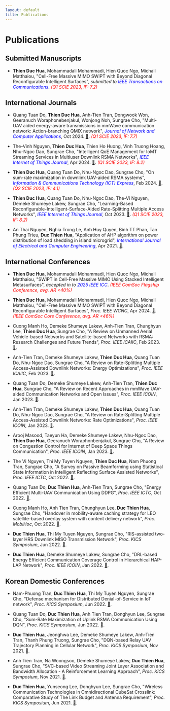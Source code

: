 ```yaml
---
layout: default
title: Publications
---
```


# Publications

## Submitted Manuscripts
- **Thien Duc Hua**, Mohammadali Mohammadi, Hien Quoc Ngo, Michail Matthaiou, "Cell-Free Massive MIMO SWIPT with Beyond Diagonal Reconfigurable Intelligent Surfaces", *submitted to <span style="color: blue;">IEEE Transactions on Communications</span>*.
  *<span style="color: red;">(Q1 SCIE 2023, IF: 7.2)</span>*  



## International Journals 
- Quang Tuan Do, **Thien Duc Hua**, Anh-Tien Tran, Dongwook Won, Geeranuch Woraphonebenjakul, Wonjong Noh, Sungrae Cho, 
  "Multi-UAV aided energy-aware transmissions in mmWave communication network: Action-branching QMIX network", 
  *<span style="color: blue;">Journal of Network and Computer Applications</span>*, Oct 2024.
  [🔗](https://www.sciencedirect.com/science/article/pii/S1084804524001255).
  *<span style="color: red;">(Q1 SCIE 2023, IF: 7.7)</span>*  

- The-Vinh Nguyen, **Thien Duc Hua**, Thien Ho Huong, Vinh Truong Hoang, Nhu-Ngoc Dao, Sungrae Cho, 
  "Intelligent QoE Management for IoMT Streaming Services in Multiuser Downlink RSMA Networks", 
  *<span style="color: blue;">IEEE Internet of Things Journal</span>*, Apr 2024.
  [🔗](https://ieeexplore.ieee.org/abstract/document/10322782).
  *<span style="color: red;">(Q1 SCIE 2023, IF: 8.2)</span>*   

- **Thien Duc Hua**, Quang Tuan Do, Nhu-Ngoc Dao, Sungrae Cho, 
  "On sum-rate maximization in downlink UAV-aided RSMA systems", 
  *<span style="color: blue;">Information & Communications Technology (ICT) Express</span>*, Feb 2024. 
  [🔗](https://www.sciencedirect.com/science/article/pii/S2405959523000280).
  *<span style="color: red;">(Q2 SCIE 2023, IF: 4.1)</span>*   
  
- **Thien Duc Hua**, Quang Tuan Do, Nhu-Ngoc Dao, The-Vi Nguyen, Demeke Shumeye Lakew, Sungrae Cho, 
  "Learning-Based Reconfigurable-Intelligent-Surface-Aided Rate-Splitting Multiple Access Networks", 
  *<span style="color: blue;">IEEE Internet of Things Journal</span>*, Oct 2023. 
  [🔗](https://github.com/thienduchua/RSMA-RIS-DDPG).
  *<span style="color: red;">(Q1 SCIE 2023, IF: 8.2)</span>*  

- An Thai Nguyen, Nghia Trong Le, Anh Huy Quyen, Binh TT Phan, Tan Phung Trieu, **Duc Thien Hua**, "Application of AHP algorithm on power distribution of load shedding in island microgrid", *<span style="color: blue;">International Journal of Electrical and Computer Engineering</span>*, Apr 2021. [🔗](https://d1wqtxts1xzle7.cloudfront.net/66105664/11_22925_CE_30jul_15apr_L-libre.pdf?1616750769=&response-content-disposition=inline%3B+filename%3DApplication_of_AHP_algorithm_on_power_di.pdf&Expires=1740071646&Signature=ZvkRtCUjGvam8RP6dnV3Zjmrx2UxVW7ZhcKetQ9EVQsXtYxQ2sd6rVcYG0a3txpQlMluOKG1tq7VovDX1nlF8lGD533h7iDrvxsomrqoxX29H2SxYWiodmUmTWFpHq9~vmcKVneQqxjC2cwKmmRe-1HAjbMK0zHMKpqbD7yQY67iKIs6VAFfbnciaKY0WAu7tMQfgHQFqGNKYRBUSLaouU-P9iwAh-dHJXiIzgMME7Qvel0WshtdWG93kDESeGZdhrgdUNZQcBEkxKKtJPrU-2NR0vJlOR~T3Vgly5QphoAFoeMWhB9aAXpZLB35eGi6srsIKfIK3Fz6nL5rgmq1tQ__&Key-Pair-Id=APKAJLOHF5GGSLRBV4ZA).  



## International Conferences
- **Thien Duc Hua**, Mohammadali Mohammadi, Hien Quoc Ngo, Michail Matthaiou, "SWIPT in Cell-Free Massive MIMO Using Stacked Intelligent Metasurfaces", *accepted in to <span style="color: blue;">2025 IEEE ICC</span>*. 
  *<span style="color: red;">(IEEE ComSoc Flagship Conference, avg. AR <40%)</span>*  
  
- **Thien Duc Hua**, Mohammadali Mohammadi, Hien Quoc Ngo, Michail Matthaiou, "Cell-Free Massive MIMO SWIPT with Beyond Diagonal Reconfigurable Intelligent Surfaces", *Proc. IEEE WCNC*, Apr 2024. [🔗](https://arxiv.org/abs/2402.00646).
  *<span style="color: red;">(IEEE ComSoc Core Conference, avg. AR <46%)</span>*

- Cuong Manh Ho, Demeke Shumeye Lakew, Anh-Tien Tran, Chunghyun Lee, **Thien Duc Hua**, Sungrae Cho, "A Review on Unmanned Aerial Vehicle-based Networks and Satellite-based Networks with RSMA: Research Challenges and Future Trends", *Proc. IEEE ICAIIC*, Feb 2023. [🔗](https://www.researchgate.net/publication/369495670_A_Review_on_Unmanned_Aerial_Vehicle-based_Networks_and_Satellite-based_Networks_with_RSMA_Research_Challenges_and_Future_Trends).  

- Anh-Tien Tran, Demeke Shumeye Lakew, **Thien Duc Hua**, Quang Tuan Do, Nhu-Ngoc Dao, Sungrae Cho, "A Review on Rate-Splitting Multiple Access-Assisted Downlink Networks: Energy Optimizations", *Proc. IEEE ICAIIC*, Feb 2023. [🔗](https://www.researchgate.net/publication/369486482_A_Review_on_Rate-Splitting_Multiple_Access-Assisted_Downlink_Networks_Energy_Optimizations).  

- Quang Tuan Do, Demeke Shumeye Lakew, Anh-Tien Tran, **Thien Duc Hua**, Sungrae Cho, "A Review on Recent Approaches in mmWave UAV-aided Communication Networks and Open Issues", *Proc. IEEE ICOIN*, Jan 2023. [🔗](https://www.researchgate.net/publication/368731316_A_Review_on_Recent_Approaches_in_mmWave_UAV-aided_Communication_Networks_and_Open_Issues).  

- Anh-Tien Tran, Demeke Shumeye Lakew, **Thien Duc Hua**, Quang Tuan Do, Nhu-Ngoc Dao, Sungrae Cho, "A Review on Rate-Splitting Multiple Access-Assisted Downlink Networks: Rate Optimizations", *Proc. IEEE ICOIN*, Jan 2023. [🔗](https://www.researchgate.net/publication/368726616_A_Review_on_Rate-Splitting_Multiple_Access-Assisted_Downlink_Networks_Rate_Optimizations).  

- Arooj Masood, Taeyun Ha, Demeke Shumeye Lakew, Nhu-Ngoc Dao, **Thien Duc Hua**, Geeranuch Woraphonbenjakul, Sungrae Cho, "A Review on Congestion Control for Internet of Deep Space Things Communication", *Proc. IEEE ICOIN*, Jan 2023. [🔗](https://www.researchgate.net/publication/368730180_A_Review_on_Congestion_Control_for_Internet_of_Deep_Space_Things_Communication).  

- The Vi Nguyen, Thi My Tuyen Nguyen, **Thien Duc Hua**, Nam Phuong Tran, Sungrae Cho, "A Survey on Passive Beamforming using Statistical State Information in Intelligent Reflecting Surface Assisted Networks", *Proc. IEEE ICTC*, Oct 2022. [🔗](https://www.researchgate.net/publication/365752939_A_Survey_on_Passive_Beamforming_using_Statistical_State_Information_in_Intelligent_Reflecting_Surface_Assisted_Networks).  

- Quang Tuan Do, **Duc Thien Hua**, Anh-Tien Tran, Sungrae Cho, "Energy Efficient Multi-UAV Communication Using DDPG", *Proc. IEEE ICTC*, Oct 2022. [🔗](https://www.researchgate.net/publication/365752878_Energy_Efficient_Multi-UAV_Communication_Using_DDPG).  

- Cuong Manh Ho, Anh Tien Tran, Chunghyun Lee, **Duc Thien Hua**, Sungrae Cho, "Handover in mobility-aware caching strategy for LEO satellite-based overlay system with content delivery network", *Proc. MobiHoc*, Oct 2022. [🔗](https://www.researchgate.net/publication/364121027_Handover_in_mobility-aware_caching_strategy_for_LEO_satellite-based_overlay_system_with_content_delivery_network).  

- **Duc Thien Hua**, Thi My Tuyen Nguyen, Sungrae Cho, "RIS-assisted two-layer HRS Downlink MISO Transmission Network", *Proc. KICS Symposium*, Jun 2022. [🔗](https://www.dbpia.co.kr/Journal/articleDetail?nodeId=NODE11108187).  

- **Duc Thien Hua**, Demeke Shumeye Lakew, Sungrae Cho, "DRL-based Energy Efficient Communication Coverage Control in Hierarchical HAP-LAP Network", *Proc. IEEE ICOIN*, Jan 2022. [🔗](https://www.researchgate.net/publication/358180297_DRL-based_Energy_Efficient_Communication_Coverage_Control_in_Hierarchical_HAP-LAP_Network).



## Korean Domestic Conferences
- Nam-Phuong Tran, **Duc Thien Hua**, Thi My Tuyen Nguyen, Sungrae Cho, "Defense mechanism for Distributed Denial-of-Service in IoT network", *Proc. KICS Symposium*, Jun 2022. [🔗](https://www.dbpia.co.kr/Journal/articleDetail?nodeId=NODE11108051).

- Quang Tuan Do, **Duc Thien Hua**, Anh Tien Tran, Donghyun Lee, Sungrae Cho, "Sum-Rate Maximization of Uplink RSMA Communication Using DQN", *Proc. KICS Symposium*, Jun 2022. [🔗](https://www.dbpia.co.kr/Journal/articleDetail?nodeId=NODE11047902).  

- **Duc Thien Hua**, Jeonghwa Lee, Demeke Shumeye Lakew, Anh-Tien Tran, Thanh Phung Truong, Sungrae Cho, "DQN-based Relay UAV Trajectory Planning in Cellular Network", *Proc. KICS Symposium*, Nov 2021. [🔗](https://www.dbpia.co.kr/Journal/articleDetail?nodeId=NODE11022840).  

- Anh Tien Tran, Na Woongsoo, Demeke Shumeye Lakew, **Duc Thien Hua**, Sungrae Cho, "SVC-based Video Streaming Joint Layer Association and Bandwidth Allocation - A Reinforcement Learning Approach", *Proc. KICS Symposium*, Nov 2021. [🔗](https://www.dbpia.co.kr/Journal/articleDetail?nodeId=NODE11022789).  

- **Duc Thien Hua**, Yunseong Lee, Donghyun Lee, Sungrae Cho, "Wireless Communication Technologies in Omnidirectional CubeSat Crosslink: Comparative Study of The Link Budget and Antenna Requirement", *Proc. KICS Symposium*, Jun 2021. [🔗](https://www.dbpia.co.kr/Journal/articleDetail?nodeId=NODE11022789).  
